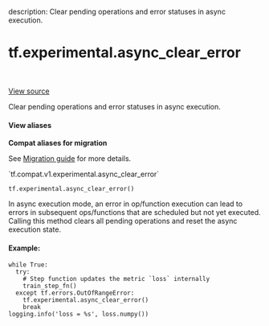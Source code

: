 description: Clear pending operations and error statuses in async execution.

<div itemscope itemtype="http://developers.google.com/ReferenceObject">
<meta itemprop="name" content="tf.experimental.async_clear_error" />
<meta itemprop="path" content="Stable" />
</div>

# tf.experimental.async_clear_error

<!-- Insert buttons and diff -->

<table class="tfo-notebook-buttons tfo-api nocontent" align="left">

</table>

<a target="_blank" class="external" href="/code/stable/tensorflow/python/eager/context.py">View source</a>



Clear pending operations and error statuses in async execution.

<section class="expandable">
  <h4 class="showalways">View aliases</h4>
  <p>
<b>Compat aliases for migration</b>
<p>See
<a href="https://www.tensorflow.org/guide/migrate">Migration guide</a> for
more details.</p>
<p>`tf.compat.v1.experimental.async_clear_error`</p>
</p>
</section>

<pre class="devsite-click-to-copy prettyprint lang-py tfo-signature-link">
<code>tf.experimental.async_clear_error()
</code></pre>



<!-- Placeholder for "Used in" -->

In async execution mode, an error in op/function execution can lead to errors
in subsequent ops/functions that are scheduled but not yet executed. Calling
this method clears all pending operations and reset the async execution state.

#### Example:



```
while True:
  try:
    # Step function updates the metric `loss` internally
    train_step_fn()
  except tf.errors.OutOfRangeError:
    tf.experimental.async_clear_error()
    break
logging.info('loss = %s', loss.numpy())
```
